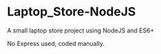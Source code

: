 # Laptop_Store-NodeJS
A small laptop store project using NodeJS and ES6+

No Express used, coded manually.
